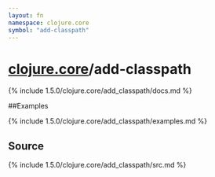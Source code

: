 ```yaml
---
layout: fn
namespace: clojure.core
symbol: "add-classpath"
---
```


# [clojure.core](../)/add-classpath

{% include 1.5.0/clojure.core/add_classpath/docs.md %}

##Examples

{% include 1.5.0/clojure.core/add_classpath/examples.md %}
## Source
{% include 1.5.0/clojure.core/add_classpath/src.md %}

